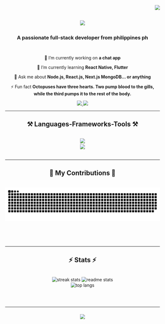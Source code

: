 <img align="right" src="https://visitor-badge.laobi.icu/badge?page_id=rosanno.rosanno" />

<h1 align="center">
    <img src="https://readme-typing-svg.herokuapp.com/?font=Righteous&size=35&center=true&vCenter=true&width=500&height=70&duration=4000&lines=Hi+There!+👋;+I'm+Rosanno+Macabuhay!;" />
</h1>

<h3 align="center">A passionate full-stack developer from philippines ph</h3>

<br/>

<div align="center">
 
 🔭 I’m currently working on **a chat app**
 
 🌱 I’m currently learning **React Native, Flutter**

 💬 Ask me about **Node.js, React.js, Next.js MongoDB... or anything**

 ⚡ Fun fact **Octopuses have three hearts. Two pump blood to the gills, while the third pumps it to the rest of the body.**
 
 </div>
 
<div align="center"> 
  <a href="mailto:rosannomacabuhay@gmail.com">
    <img src="https://img.shields.io/badge/Gmail-333333?style=for-the-badge&logo=gmail&logoColor=red" />
  </a>
  <a href="https://www.linkedin.com/in/rosanno-m-b7bb04206/" target="_blank">
    <img src="https://img.shields.io/badge/LinkedIn-0077B5?style=for-the-badge&logo=linkedin&logoColor=white" target="_blank" />
  </a>
</div>

 <hr/>
 
<h2 align="center">⚒️ Languages-Frameworks-Tools ⚒️</h2>
<br/>
<div align="center">
    <img src="https://skillicons.dev/icons?i=nodejs,github,php,javascript,typescript,express,redux,mongodb,vite,laravel,java,cs" /><br>
    <img src="https://skillicons.dev/icons?i=python,react,tailwind,bootstrap,mui,mysql,postgres,next,html,css,vscode,figma,git,postman" />
</div>

<br/>
<hr/>

<div align="center">
  <h2>🐍 My Contributions 🐍</h2>
  <br>
  <img alt="snake eating my contributions" src="https://raw.githubusercontent.com/rosanno/rosanno/output/github-contribution-grid-snake.svg" />
  
  <br/><br/><br/>
</div>

<hr/>

<h2 align="center">⚡ Stats ⚡</h2>
<br>
<div align=center>
  <img width=390 src="https://streak-stats.demolab.com/?user=rosanno&count_private=true&theme=react&border_radius=10" alt="streak stats"/>
  <img width=390 src="https://github-readme-stats.vercel.app/api?username=rosanno&count_private=true&show_icons=true&theme=react&rank_icon=github&border_radius=10" alt="readme stats" />
  <br/>
  <img width=325 align="center" src="https://github-readme-stats.vercel.app/api/top-langs/?username=rosanno&hide=HTML&langs_count=8&layout=compact&theme=react&border_radius=10&size_weight=0.5&count_weight=0.5&exclude_repo=github-readme-stats" alt="top langs" />
</div>

<br/><br/>
<hr/>

<h3 align="center">
    <img src="https://readme-typing-svg.herokuapp.com/?font=Righteous&size=25&center=true&vCenter=true&width=500&height=70&duration=4000&lines=Thanks+for+visiting!+✌️;+Shoot+me+a+message+on+Linkedin!;I'm+always+down+to+collab+:)">
</h3>

<br/>
